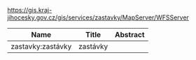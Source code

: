 https://gis.kraj-jihocesky.gov.cz/gis/services/zastavky/MapServer/WFSServer

|Name|Title|Abstract|
|--|--|--|
|zastavky:zastávky|zastávky||
